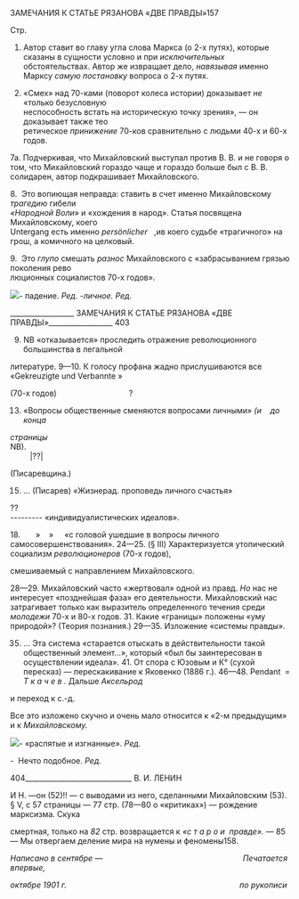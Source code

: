 ЗАМЕЧАНИЯ К СТАТЬЕ РЯЗАНОВА «ДВЕ ПРАВДЫ»157

Стр.

1. Автор ставит во главу угла слова Маркса (о 2-х путях), которые сказаны в сущности условно и при _исключительных_ обстоятельствах. Автор же извращает дело, _навязы­вая_ именно Марксу _самую постановку_ вопроса о 2-х путях.

7. «Смех» над 70-ками (поворот колеса истории) доказывает _не_ «только безусловную  
неспособность встать на историческую точку зрения», — он доказывает также тео­  
ретическое _принижение_ 70-ков сравнительно с людьми 40-х и 60-х годов.

7а. Подчеркивая, что Михайловский выступал против В. В. и не говоря о том, что Ми­хайловский гораздо чаще и гораздо больше был с В. В. солидарен, автор подкраши­вает Михайловского.

8.  Это вопиющая неправда: ставить в счет именно Михайловскому _трагедию_ гибели  
_«Народной Воли»_ и «хождения в народ». Статья посвящена Михайловскому, коего  
Untergang есть именно _persönlicher_   ,ив коего судьбе «трагичного» на  
грош, а комичного на целковый.

9.  Это _глупо_ смешать _разнос_ Михайловского с «забрасыванием грязью поколения рево­  
люционных социалистов 70-х годов».

![](file:///C:/Users/bot32/AppData/Local/Temp/msohtmlclip1/01/clip_image001.png)- падение. _Ред. -личное. Ред._

  

__________________ ЗАМЕЧАНИЯ К СТАТЬЕ РЯЗАНОВА «ДВЕ ПРАВДЫ»__________________ 403

9. NB «отказывается» проследить отражение революционного большинства в легальной

литературе. 9—10. К голосу профана жадно прислушиваются все «Gekreuzigte und Verbannte »

(70-х годов)                                 ?

13. «Вопросы общественные сменяются вопросами личными» _(и    до    конца_

_страницы_  NB).                                                                                                                                 |??|

(Писаревщина.)

15. ... (Писарев) «Жизнерад. проповедь личного счастья»

??  
--------- «индивидуалистических идеалов».

18.       »    »     «с головой ушедшие в вопросы личного самосовершенствования». 24—25. (§ III) Характеризуется утопический социализм _революционеров_ (70-х годов),

смешиваемый с направлением Михайловского.

28—29. Михайловский часто «жертвовал» одной из правд. _Но_ нас не интересует «позд­нейшая фаза» его деятельности. Михайловский нас затрагивает только как вырази­тель определенного течения среди _молодежи_ 70-х и 80-х годов. 31. Какие «границы» положены «уму природой»? (Теория познания.) 29—35. Изложение «системы правды».

35. ... Эта система «старается отыскать в действительности такой общественный эле­мент...», который «был бы заинтересован в осуществлении идеала». 41. От спора с Юзовым и К° (сухой пересказ) — перескакивание к Яковенко (1886 г.). 46—48. Pendant  = _Т к а ч е в ._ Дальше _Аксельрод_

и переход к с.-д.

Все это изложено скучно и очень мало относится к «2-м предыдущим» и к _Михайловскому._

![](file:///C:/Users/bot32/AppData/Local/Temp/msohtmlclip1/01/clip_image002.png)_-_ «распятые и изгнанные». _Ред._

_-_  Нечто подобное. _Ред._

  

404______________________________ В. И. ЛЕНИН

И Н. —он (52)!! — с выводами из него, сделанными Михайловским (53). § V, с 57 страницы — 77 стр. (78—80 о «критиках») — рождение марксизма. Скука

смертная, только на _82_ стр. возвращается к _«с т а р о и  правде»._ — 85 — Мы отвергаем деление мира на нумены и феномены158.

_Написано в сентябре_ —                                                                _Печатается впервые,_

_октябре 1901 г.                                                                               по рукописи_